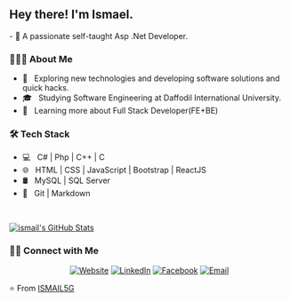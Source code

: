 
<!--### Hi there 👋

**ismail5g/ismail5g** is a ✨ _special_ ✨ repository because its `README.md` (this file) appears on your GitHub profile.

Here are some ideas to get you started:

- 🔭 I’m currently working on ...
- 🌱 I’m currently learning ...
- 👯 I’m looking to collaborate on ...
- 🤔 I’m looking for help with ...
- 💬 Ask me about ...
- 📫 How to reach me: ...
- 😄 Pronouns: ...
- ⚡ Fun fact: ...
-->
<h2> Hey there! I'm Ismael.</h2>
- 🌱 A passionate self-taught Asp .Net Developer.


<h3> 👨🏻‍💻 About Me </h3>

- 🤔 &nbsp; Exploring new technologies and developing software solutions and quick hacks.
- 🎓 &nbsp; Studying Software Engineering at Daffodil International University.
- 🌱 &nbsp; Learning more about Full Stack Developer(FE+BE)
<!--- 🌱 &nbsp; Learning more about Cloud Architecture and Systems Design. -->

<h3>🛠 Tech Stack</h3>

- 💻 &nbsp; C# | Php | C++ | C
- 🌐 &nbsp; HTML | CSS | JavaScript | Bootstrap | ReactJS
- 🛢 &nbsp; MySQL | SQL Server
- 🔧 &nbsp; Git | Markdown

<br/>

[![ismail's GitHub Stats](https://github-readme-stats.vercel.app/api?username=ismail5g&show_icons=true)](https://github.com/ismail5g)

<h3> 🤝🏻 Connect with Me </h3>

<p align="center">
<a href="https://www.devismail.netlify.com/"><img alt="Website" src="https://img.shields.io/badge/Website-www.devismail.netlify.com-blue?style=flat-square&logo=google-chrome"></a>
<a href="https://www.linkedin.com/in/ismail5g/"><img alt="LinkedIn" src="https://img.shields.io/badge/ismail5g-linkedIn-brightgreen?style=flat-square&logo=linkedin"></a>
<a href="https://www.facebook.com/ismail5g/"><img alt="Facebook" src="https://img.shields.io/badge/ismail5g-facebook-blue?style=flat&logo=facebook"></a>
<a href="mailto:ismail96dream@gmail.com"><img alt="Email" src="https://img.shields.io/badge/Email-ismail96dream@gmail.com-blue?style=flat-square&logo=gmail"></a>
</p>

⭐️ From [ISMAIL5G](https://github.com/ismail5g)
